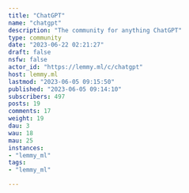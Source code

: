 ```yaml
---
title: "ChatGPT" 
name: "chatgpt"
description: "The community for anything ChatGPT"
type: community
date: "2023-06-22 02:21:27"
draft: false
nsfw: false
actor_id: "https://lemmy.ml/c/chatgpt"
host: lemmy.ml
lastmod: "2023-06-05 09:15:50"
published: "2023-06-05 09:14:10"
subscribers: 497
posts: 19
comments: 17
weight: 19
dau: 3
wau: 18
mau: 25
instances:
- "lemmy_ml"
tags: 
- "lemmy_ml"

---
```


